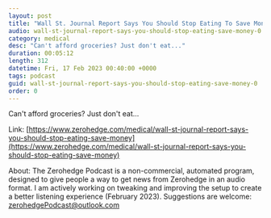 ```yaml
---
layout: post
title: "Wall St. Journal Report Says You Should Stop Eating To Save Money"
audio: wall-st-journal-report-says-you-should-stop-eating-save-money-0
category: medical
desc: "Can't afford groceries? Just don't eat..."
duration: 00:05:12
length: 312
datetime: Fri, 17 Feb 2023 00:40:00 +0000
tags: podcast
guid: wall-st-journal-report-says-you-should-stop-eating-save-money-0
order: 0
---
```

Can't afford groceries? Just don't eat...

Link: [https://www.zerohedge.com/medical/wall-st-journal-report-says-you-should-stop-eating-save-money](https://www.zerohedge.com/medical/wall-st-journal-report-says-you-should-stop-eating-save-money)

About: The Zerohedge Podcast is a non-commercial, automated program, designed to give people a way to get news from Zerohedge in an audio format.  I am actively working on tweaking and improving the setup to create a better listening experience (February 2023).  Suggestions are welcome: [zerohedgePodcast@outlook.com](mailto:zerohedgePodcast@outlook.com)